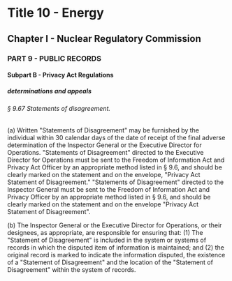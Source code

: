 
# Title 10 - Energy
## Chapter I - Nuclear Regulatory Commission
### PART 9 - PUBLIC RECORDS
#### Subpart B - Privacy Act Regulations
##### determinations and appeals
###### § 9.67 Statements of disagreement.

(a) Written "Statements of Disagreement" may be furnished by the individual within 30 calendar days of the date of receipt of the final adverse determination of the Inspector General or the Executive Director for Operations. "Statements of Disagreement" directed to the Executive Director for Operations must be sent to the Freedom of Information Act and Privacy Act Officer by an appropriate method listed in § 9.6, and should be clearly marked on the statement and on the envelope, "Privacy Act Statement of Disagreement." "Statements of Disagreement" directed to the Inspector General must be sent to the Freedom of Information Act and Privacy Officer by an appropriate method listed in § 9.6, and should be clearly marked on the statement and on the envelope "Privacy Act Statement of Disagreement".

(b) The Inspector General or the Executive Director for Operations, or their designees, as appropriate, are responsible for ensuring that: (1) The "Statement of Disagreement" is included in the system or systems of records in which the disputed item of information is maintained; and (2) the original record is marked to indicate the information disputed, the existence of a "Statement of Disagreement" and the location of the "Statement of Disagreement" within the system of records.
